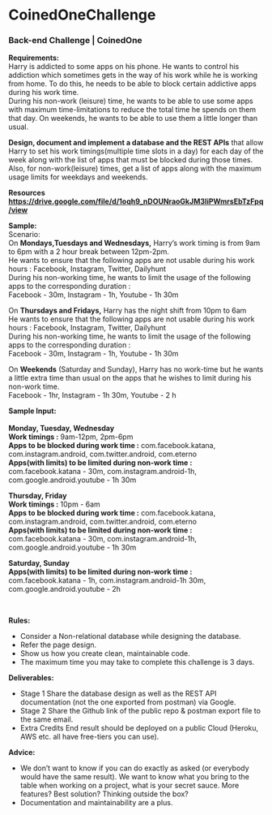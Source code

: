 # CoinedOneChallenge
### Back-end Challenge | CoinedOne

**Requirements:**<br/>
Harry is addicted to some apps on his phone. He wants to control his addiction which sometimes gets in the way of his work while he is working from home. To do this, he needs to be able to block certain addictive apps during his work time.<br/>
During his non-work (leisure) time, he wants to be able to use some apps with maximum time-limitations to reduce the total time he spends on them that day. On weekends, he wants to be able to use them a little longer than usual.<br/>

**Design, document and implement a database and  the REST APIs** that allow Harry to set his work timings(multiple time slots in a day) for each day of the week along with the list of apps that must be blocked during those times. Also, for non-work(leisure) times, get a list of apps along with the maximum usage limits for weekdays and weekends.<br/>

**Resources**
**https://drive.google.com/file/d/1oqh9_nDOUNraoGkJM3IiPWmrsEbTzFpq/view**

**Sample:**<br/>
Scenario:<br/>
On **Mondays,Tuesdays and Wednesdays,** Harry’s work timing is from 9am to 6pm with a 2 hour break between 12pm-2pm.<br/>
He wants to ensure that the following apps are not usable during his work hours : Facebook, Instagram, Twitter, Dailyhunt<br/>
During his non-working time, he wants to limit the usage of the following apps to the corresponding duration :<br/>
Facebook - 30m, Instagram - 1h, Youtube - 1h 30m<br/>

On **Thursdays and Fridays,** Harry has the night shift from 10pm to 6am<br/>
He wants to ensure that the following apps are not usable during his work hours : Facebook, Instagram, Twitter, Dailyhunt<br/>
During his non-working time, he wants to limit the usage of the following apps to the corresponding duration :<br/>
Facebook - 30m, Instagram - 1h, Youtube - 1h 30m<br/>


On **Weekends** (Saturday and Sunday), Harry has no work-time but he wants a little extra time than usual on the apps that he wishes to limit during his non-work time.<br/>
Facebook - 1hr, Instagram - 1h 30m, Youtube - 2 h<br/>

**Sample Input:**<br/><br/>
**Monday, Tuesday, Wednesday**<br/>
**Work timings :** 9am-12pm, 2pm-6pm<br/>
**Apps to be blocked during work time :** com.facebook.katana, com.instagram.android, com.twitter.android, com.eterno<br/>
**Apps(with limits) to be limited during non-work time :**  com.facebook.katana - 30m, com.instagram.android-1h,  com.google.android.youtube - 1h 30m<br/>

**Thursday, Friday**<br/>
**Work timings :** 10pm - 6am<br/>
**Apps to be blocked during work time :** com.facebook.katana, com.instagram.android, com.twitter.android, com.eterno<br/>
**Apps(with limits) to be limited during non-work time :**  com.facebook.katana - 30m, com.instagram.android-1h,  com.google.android.youtube - 1h 30m<br/>

**Saturday, Sunday**<br/>
**Apps(with limits) to be limited during non-work time :**  com.facebook.katana - 1h, com.instagram.android-1h 30m,  com.google.android.youtube - 2h<br/>

<br/>

**Rules:**
- Consider a Non-relational database while designing the database.
- Refer the page design.
- Show us how you create clean, maintainable code.
- The maximum time you may take to complete this challenge is 3 days.

**Deliverables:**
- Stage 1 Share the database design as well as the REST API documentation (not the one exported from postman) via Google.
- Stage 2 Share the Github link of the public repo & postman export file to the same email.
- Extra Credits End result should be deployed on a public Cloud (Heroku, AWS etc. all have free-tiers you can use).

**Advice:**
- We don’t want to know if you can do exactly as asked (or everybody would have the same result). We want to know what you bring to the table when working on a project, what is your secret sauce. More features? Best solution? Thinking outside the box?<br/>
- Documentation and maintainability are a plus.<br/>
